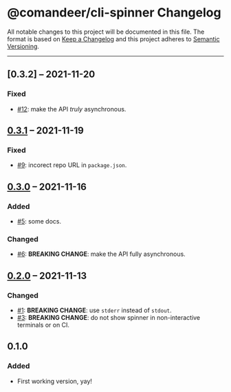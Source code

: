 # @comandeer/cli-spinner Changelog

All notable changes to this project will be documented in this file.
The format is based on [Keep a Changelog](http://keepachangelog.com/)
and this project adheres to [Semantic Versioning](http://semver.org/).

---

## [0.3.2] – 2021-11-20
### Fixed
* [#12]: make the API _truly_ asynchronous.

## [0.3.1] – 2021-11-19
### Fixed
* [#9]: incorect repo URL in `package.json`.

## [0.3.0] – 2021-11-16
### Added
* [#5]: some docs.
### Changed
* [#6]: **BREAKING CHANGE**: make the API fully asynchronous.

## [0.2.0] – 2021-11-13
### Changed
* [#1]: **BREAKING CHANGE**: use `stderr` instead of `stdout`.
* [#3]: **BREAKING CHANGE**: do not show spinner in non-interactive terminals or on CI.

## 0.1.0
### Added
* First working version, yay!

[#1]: https://github.com/Comandeer/cli-spinner/issues/1
[#3]: https://github.com/Comandeer/cli-spinner/issues/3
[#5]: https://github.com/Comandeer/cli-spinner/issues/5
[#6]: https://github.com/Comandeer/cli-spinner/issues/6
[#9]: https://github.com/Comandeer/cli-spinner/issues/9
[#12]: https://github.com/Comandeer/cli-spinner/issues/12

[0.3.1]: https://github.com/Comandeer/cli-spinner/compare/v0.3.1...v0.3.2
[0.3.1]: https://github.com/Comandeer/cli-spinner/compare/v0.3.0...v0.3.1
[0.3.0]: https://github.com/Comandeer/cli-spinner/compare/v0.2.0...v0.3.0
[0.2.0]: https://github.com/Comandeer/cli-spinner/compare/v0.1.0...v0.2.0
